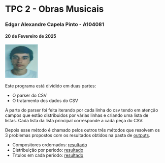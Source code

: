 # TPC 2 - Obras Musicais
### Edgar Alexandre Capela Pinto - A104081
#### 20 de Fevereiro de 2025
![Foto de identificação](../Photo.png "photo")

Este programa está dividido em duas partes:

- O parser do CSV
- O tratamento dos dados do CSV

A parte do parser foi feita iterando por cada linha do csv tendo em atenção campos que estão distríbuidos por várias linhas e criando uma lista de listas. Cada lista da lista principal corresponde a cada peça do CSV.

Depois esse método é chamado pelos outros três métodos que resolvem os 3 problemas propostos com os resultados obtidos na pasta de [outputs](/PL2025-A104081/TPC2/outputs/).

- Compositores ordernados: [resultado](/PL2025-A104081/TPC2/outputs/ordered_composers.txt)
- Distribuição por período: [resultado](/PL2025-A104081/TPC2/outputs/distribution_per_period.txt)
- Títulos em cada período: [resultado](/PL2025-A104081/TPC2/outputs/titles_per_period.txt)
